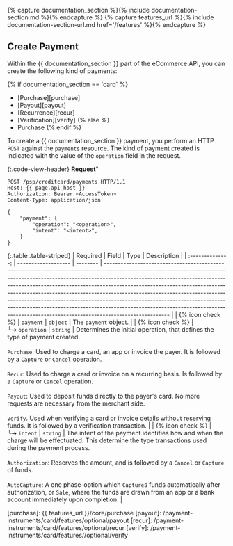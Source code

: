{% capture documentation_section %}{% include documentation-section.md %}{% endcapture %}
{% capture features_url %}{% include documentation-section-url.md href='/features' %}{% endcapture %}

## Create Payment

Within the {{ documentation_section }} part of the eCommerce API, you can create
the following kind of payments:

{% if documentation_section == 'card' %}

*   [Purchase][purchase]
*   [Payout][payout]
*   [Recurrence][recur]
*   [Verification][verify]
{% else %}
*   Purchase
{% endif %}

To create a {{ documentation_section }} payment, you perform an HTTP `POST`
against the `payments` resource. The kind of payment created is indicated with
the value of the `operation` field in the request.

{:.code-view-header}
**Request**"

```http
POST /psp/creditcard/payments HTTP/1.1
Host: {{ page.api_host }}
Authorization: Bearer <AccessToken>
Content-Type: application/json

{
    "payment": {
        "operation": "<operation>",
        "intent": "<intent>",
    }
}
```

{:.table .table-striped}
|     Required     | Field               | Type     | Description                                                                                                                                                                                                                                                                                                                                                                                                                                                                                                                                                                               |
| :--------------: | ------------------- | -------- | ----------------------------------------------------------------------------------------------------------------------------------------------------------------------------------------------------------------------------------------------------------------------------------------------------------------------------------------------------------------------------------------------------------------------------------------------------------------------------------------------------------------------------------------------------------------------------------------- |
| {% icon check %} | `payment`           | `object` | The `payment` object.                                                                                                                                                                                                                                                                                                                                                                                                                                                                                                                                                                 |
| {% icon check %} | └➔&nbsp;`operation` | `string` | Determines the initial operation, that defines the type of payment created.<br> <br> `Purchase`: Used to charge a card, an app or invoice the payer. It is followed by a `Capture` or `Cancel` operation.<br> <br> `Recur`: Used to charge a card or invoice on a recurring basis. Is followed by a `Capture` or `Cancel` operation.<br> <br>`Payout`: Used to deposit funds directly to the payer's card. No more requests are necessary from the merchant side.<br> <br>`Verify`. Used when verifying a card or invoice details without reserving funds. It is followed by a verification transaction. |
| {% icon check %} | └➔&nbsp;`intent`    | `string` | The intent of the payment identifies how and when the charge will be effectuated. This determine the type transactions used during the payment process.<br> <br>`Authorization`: Reserves the amount, and is followed by a `Cancel` or `Capture` of funds.<br> <br>`AutoCapture`: A one phase-option which `Capture`s funds automatically after authorization, or `Sale`, where the funds are drawn from an app or a bank account immediately upon completion.                                                                                                                                                                                          |

[purchase]: {{ features_url }}/core/purchase
[payout]: /payment-instruments/card/features/optional/payout
[recur]: /payment-instruments/card/features/optional/recur
[verify]: /payment-instruments/card/features//optional/verify

